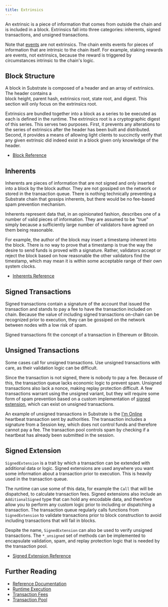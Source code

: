 ```yaml
---
title: Extrinsics
---
```


An extrinsic is a piece of information that comes from outside the chain and is included in a block.
Extrinsics fall into three categories: inherents, signed transactions, and unsigned transactions.

Note that [events](../runtime/events) are not extrinsics. The chain emits events for pieces of
information that are intrinsic to the chain itself. For example, staking rewards are events, not
extrinsics, because the reward is triggered by circumstances intrinsic to the chain's logic.

## Block Structure

A block in Substrate is composed of a header and an array of extrinsics. The header contains a  
block height, parent hash, extrinsics root, state root, and digest. This section will only focus on
the extrinsics root.

Extrinsics are bundled together into a block as a series to be executed as each is defined in the
runtime. The extrinsics root is a cryptographic digest of this series. This serves two purposes.
First, it prevents any alterations to the series of extrinsics after the header has been built and
distributed. Second, it provides a means of allowing light clients to succinctly verify that any
given extrinsic did indeed exist in a block given only knowledge of the header.

- [Block Reference](https://crates.parity.io/sp_runtime/traits/trait.Block.html)

## Inherents

Inherents are pieces of information that are not signed and only inserted into a block by the block
author. They are not gossiped on the network or stored in the transaction queue. There is nothing
technically preventing a Substrate chain that gossips inherents, but there would be no fee-based
spam prevention mechanism.

Inherents represent data that, in an opinionated fashion, describes one of a number of valid pieces
of information. They are assumed to be "true" simply because a sufficiently large number of
validators have agreed on them being reasonable.

For example, the author of the block may insert a timestamp inherent into the block. There is no way
to prove that a timestamp is true the way the desire to send funds is proved with a signature.
Rather, validators accept or reject the block based on how reasonable the other validators find the
timestamp, which may mean it is within some acceptable range of their own system clocks.

- [Inherents Reference](https://crates.parity.io/sp_inherents/index.html)

## Signed Transactions

Signed transactions contain a signature of the account that issued the transaction and stands to pay
a fee to have the transaction included on chain. Because the value of including signed transactions
on-chain can be recognized prior to execution, they can be gossiped on the network between nodes
with a low risk of spam.

Signed transactions fit the concept of a transaction in Ethereum or Bitcoin.

## Unsigned Transactions

Some cases call for unsigned transactions. Use unsigned transactions with care, as their validation
logic can be difficult.

Since the transaction is not signed, there is nobody to pay a fee. Because of this, the transaction
queue lacks economic logic to prevent spam. Unsigned transactions also lack a nonce, making replay
protection difficult. A few transactions warrant using the unsigned variant, but they will require
some form of spam prevention based on a custom implementation of
[signed extension](#signed-extension), which can exist on unsigned transactions.

An example of unsigned transactions in Substrate is the [I'm Online](../runtime/frame#im-online)
heartbeat transaction sent by authorities. The transaction includes a signature from a Session key,
which does not control funds and therefore cannot pay a fee. The transaction pool controls spam by
checking if a heartbeat has already been submitted in the session.

## Signed Extension

`SignedExtension` is a trait by which a transaction can be extended with additional data or logic.
Signed extensions are used anywhere you want some information about a transaction prior to
execution. This is heavily used in the transaction queue.

The runtime can use some of this data, for example the `Call` that will be dispatched, to calculate
transaction fees. Signed extensions also include an `AdditionalSigned` type that can hold any
encodable data, and therefore allow you to perform any custom logic prior to including or
dispatching a transaction. The transaction queue regularly calls functions from `SignedExtension` to
validate transactions prior to block construction to avoid including transactions that will fail in
blocks.

Despite the name, `SignedExtension` can also be used to verify unsigned transactions. The
`*_unsigned` set of methods can be implemented to encapsulate validation, spam, and replay
protection logic that is needed by the transaction pool.

- [Signed Extension Reference](https://crates.parity.io/sp_runtime/traits/trait.SignedExtension.html)

## Further Reading

- [Reference Documentation](https://crates.parity.io/sp_runtime/traits/trait.Extrinsic.html)
- [Runtime Execution](../runtime/execution)
- [Transaction Fees](../runtime/fees)
- [Transaction Pool](../learn-substrate/tx-pool)
